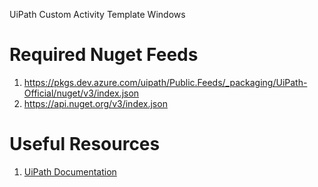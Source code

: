 UiPath Custom Activity Template Windows

# Required Nuget Feeds
1. https://pkgs.dev.azure.com/uipath/Public.Feeds/_packaging/UiPath-Official/nuget/v3/index.json
2. https://api.nuget.org/v3/index.json

# Useful Resources 
1. [UiPath Documentation](https://docs.uipath.com/sdk/other/latest/developer-guide/creating-activities-with-code)
